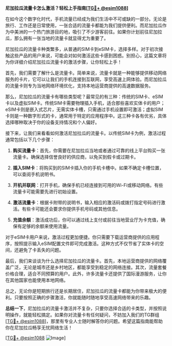 **尼加拉瓜流量卡怎么激活？轻松上手指南[[TG💪+ @esim1088](https://t.me/s/esim1088)]**

在如今这个数字化时代，手机流量已经成为我们生活中不可或缺的一部分。无论是旅行、工作还是日常使用，一张合适的流量卡都能为我们提供便利。而尼加拉瓜作为中美洲的一个热门旅游目的地，吸引了不少游客前往。如果你计划前往尼加拉瓜，那么拥有一张当地的流量卡就显得尤为重要了。

尼加拉瓜的流量卡种类繁多，从普通的SIM卡到eSIM卡，选择多样。对于初次接触这些产品的用户来说，可能会对如何激活这些卡感到困惑。别担心，这篇文章将为你详细介绍尼加拉瓜流量卡的激活步骤，让你轻松上手！

首先，我们需要了解什么是流量卡。简单来说，流量卡就是一种能够提供移动网络服务的卡片，它可以让我们的手机连接到互联网，享受高速上网体验。而尼加拉瓜的流量卡则专为当地网络环境优化，支持本地运营商提供的高速数据服务。

那么，尼加拉瓜的流量卡有哪些类型呢？最常见的有三种：传统的SIM卡、eSIM卡以及虚拟SIM卡。传统SIM卡需要物理插入手机，适合那些喜欢实体卡的用户；eSIM卡则是嵌入式芯片，无需实体卡槽，只需通过手机设置即可激活；虚拟SIM卡则是一种数字形式的卡，通常用于特定的应用程序中。这三种卡各有优劣，具体选择哪种取决于你的设备支持情况和个人偏好。

接下来，让我们来看看如何激活尼加拉瓜的流量卡。以传统SIM卡为例，激活过程通常包括以下几个步骤：

1. **购买流量卡**：首先，你需要在尼加拉瓜当地或者通过可靠的线上平台购买一张流量卡。确保选择信誉良好的供应商，以免买到假卡或过期卡。

2. **插入SIM卡**：将购买到的SIM卡插入你的手机卡槽中。如果不确定卡槽位置，可以查阅手机说明书。

3. **开机并联网**：打开手机，确保手机已经连接到可用的Wi-Fi或移动网络。有些流量卡可能需要先进行初始设置。

4. **激活流量卡**：根据卡附带的说明书，输入相应的激活码或拨打指定号码进行激活。有些卡可能还会要求你提供手机号码或其他信息。

5. **充值余额**：激活成功后，你可以通过线上支付或前往当地营业厅为卡充值，确保有足够的余额来使用流量。

对于eSIM卡用户来说，激活过程更加便捷。你只需要下载运营商提供的应用程序，按照提示输入eSIM配置文件即可完成激活。这种方式不仅节省了实体卡的空间，还避免了卡丢失的问题。

最后，我们来谈谈为什么选择尼加拉瓜的流量卡。首先，本地运营商提供的网络覆盖广泛，无论是城市还是乡村地区，都能享受到稳定的网络连接。其次，流量套餐价格合理，适合不同预算的用户。此外，许多流量卡还提供了国际漫游服务，让你在其他国家也能使用本地网络。

总之，无论你是短期旅行还是长期居住，尼加拉瓜的流量卡都能为你带来极大的便利。只要按照正确的步骤激活，你就能随时随地享受高速网络带来的乐趣。

**总结一下**，尼加拉瓜的流量卡激活并不复杂，只要你选择合适的卡类型，并按照说明操作，就能轻松搞定。如果你对流量卡有任何疑问，不妨加入我们的TG群组[[TG💪+ @esim1088](https://t.me/s/esim1088)]，那里有专业人士随时解答你的问题。希望这篇指南能帮助你在尼加拉瓜畅享无忧网络生活！

[[TG💪+ @esim1088](https://t.me/s/esim1088) ![Image](https://i.postimg.cc/4NQfJmqS/Snipaste-2025-05-13-00-14-12.png)]